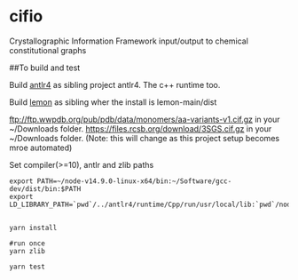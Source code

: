 # cifio
Crystallographic Information Framework input/output to chemical constitutional graphs



##To build and test

Build [antlr4](https://github.com/antlr/antlr4) as sibling project antlr4.  The c++ runtime too.

Build [lemon](http://lemon.cs.elte.hu/hg/lemon-main) as sibling wher the install is lemon-main/dist

ftp://ftp.wwpdb.org/pub/pdb/data/monomers/aa-variants-v1.cif.gz in your ~/Downloads folder.
https://files.rcsb.org/download/3SGS.cif.gz in your ~/Downloads folder.
(Note: this will change as this project setup becomes mroe automated)

Set compiler(>=10), antlr and zlib paths
```
export PATH=~/node-v14.9.0-linux-x64/bin:~/Software/gcc-dev/dist/bin:$PATH
export LD_LIBRARY_PATH=`pwd`/../antlr4/runtime/Cpp/run/usr/local/lib:`pwd`/node_modules/zlib/dist/lib:$LD_LIBRARY_PATH
```

```

yarn install

#run once
yarn zlib

yarn test
```